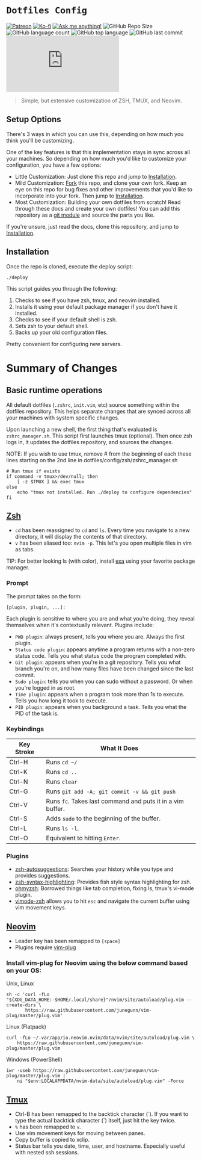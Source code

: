 # ```Dotfiles Config```

[![Patreon](https://img.shields.io/badge/-Patreon-red?logo=patreon&colorA=gray)](https://patreon.com/lifefullofchange) [![Ko-fi](https://img.shields.io/badge/-Buy%20me%20a%20coffee-orange?logo=ko-fi&logoColor=orange&colorA=gray)](https://ko-fi.com/lifefullofchange) [![Ask me anything!](https://img.shields.io/badge/Ask%20me-ANYTHING-1abc9c.svg)](https://github.com/johnhayesio/ama) ![GitHub Repo Size](https://img.shields.io/github/repo-size/johnhayesio/dotfiles) ![GitHub language count](https://img.shields.io/github/languages/count/johnhayesio/dotfiles) ![GitHub top language](https://img.shields.io/github/languages/top/johnhayesio/dotfiles) ![GitHub last commit](https://img.shields.io/github/last-commit/johnhayesio/dotfiles?color=red) [![Analytics](https://ga-beacon.appspot.com/UA-158277243-2/github.com/johnhayesio/dotfiles/README.md?pixel)](https://github.com/johnhayesio/dotfiles)

> Simple, but extensive customization of ZSH, TMUX, and Neovim.

## Setup Options

There's 3 ways in which you can use this, depending on how much you think you'll be customizing.

One of the key features is that this implementation stays in sync across all your machines. So depending on how much you'd like to customize your configuration, you have a few options:

* Little Customization: Just clone this repo and jump to [Installation](#installation).
* Mild Customization: [Fork]() this repo, and clone your own fork. Keep an eye on this repo for bug fixes and other improvements that you'd like to incorporate into your fork. Then jump to [Installation](#installation).
* Most Customization: Building your own dotfiles from scratch! Read through these docs and create your own dotfiles! You can add this repository as a [git module](https://git-scm.com/book/en/v2/Git-Tools-Submodules) and source the parts you like.

If you're unsure, just read the docs, clone this repository, and jump to [Installation](#installation).

## Installation

Once the repo is cloned, execute the deploy script:
```
./deploy
```

This script guides you through the following:

1. Checks to see if you have zsh, tmux, and neovim installed.
2. Installs it using your default package manager if you don't have it installed.
3. Checks to see if your default shell is zsh.
4. Sets zsh to your default shell.
5. Backs up your old configuration files.

Pretty convenient for configuring new servers.

# Summary of Changes

## Basic runtime operations

All default dotfiles (`.zshrc`, `init.vim`, etc) source something within the dotfiles repository. This helps separate changes that are synced across all your machines with system specific changes.

Upon launching a new shell, the first thing that's evaluated is `zshrc_manager.sh`. This script first launches tmux (optional). Then once zsh logs in, it updates the dotfiles repository, and sources the changes.

NOTE: If you wish to use tmux, remove # from the beginning of each these lines starting on the 2nd line in dotfiles/config/zsh/zshrc_manager.sh
```
# Run tmux if exists
if command -v tmux>/dev/null; then
	[ -z $TMUX ] && exec tmux
else
	echo "tmux not installed. Run ./deploy to configure dependencies"
fi
```

## [Zsh](https://en.wikipedia.org/wiki/Z_shell)

* `cd` has been reassigned to `cd` and `ls`. Every time you navigate to a new directory, it will display the contents of that directory.
* `v` has been aliased too: `nvim -p`. This let's you open multiple files in vim as tabs.

TIP: For better looking ls (with color), install [exa](https://github.com/ogham/exa) using your favorite package manager.

### Prompt

The prompt takes on the form:

```
[plugin, plugin, ...]:
```

Each plugin is sensitive to where you are and what you're doing, they reveal themselves when it's contextually relevant. Plugins include:

* `PWD plugin`: always present, tells you where you are. Always the first plugin.
* `Status code plugin`: appears anytime a program returns with a non-zero status code. Tells you what status code the program completed with.
* `Git plugin`: appears when you're in a git repository. Tells you what branch you're on, and how many files have been changed since the last commit.
* `Sudo plugin`: tells you when you can sudo without a password. Or when you're logged in as root.
* `Time plugin`: appears when a program took more than 1s to execute. Tells you how long it took to execute.
* `PID plugin`: appears when you background a task. Tells you what the PID of the task is.

### Keybindings
| Key Stroke | What It Does                                                 |
|------------|--------------------------------------------------------------|
| Ctrl-H     | Runs ``cd ~/``                                               |
| Ctrl-K     | Runs ``cd ..``                                               |
| Ctrl-N     | Runs ``clear``                                               |
| Ctrl-G     | Runs ``git add -A; git commit -v && git push``               |
| Ctrl-V     | Runs ``fc``. Takes last command and puts it in a vim buffer. |
| Ctrl-S     | Adds ``sudo`` to the beginning of the buffer.                |
| Ctrl-L     | Runs ``ls -l``.                                              |
| Ctrl-O     | Equivalent to hitting ``Enter``.                             |

### Plugins

* [zsh-autosuggestions](https://github.com/zsh-users/zsh-autosuggestions): Searches your history while you type and provides suggestions.
* [zsh-syntax-highlighting](https://github.com/zsh-users/zsh-syntax-highlighting/tree/ad522a091429ba180c930f84b2a023b40de4dbcc): Provides fish style syntax highlighting for zsh.
* [ohmyzsh](https://github.com/robbyrussell/oh-my-zsh/tree/291e96dcd034750fbe7473482508c08833b168e3): Borrowed things like tab completion, fixing ls, tmux's vi-mode plugin.
* [vimode-zsh](https://github.com/robbyrussell/oh-my-zsh/tree/master/plugins/vi-mode) allows you to hit `esc` and navigate the current buffer using vim movement keys.

## [Neovim](https://neovim.io)

* Leader key has been remapped to `[space]`
* Plugins require [vim-plug](https://github.com/junegunn/vim-plug)

### Install vim-plug for Neovim using the below command based on your OS:
Unix, Linux
```
sh -c 'curl -fLo "${XDG_DATA_HOME:-$HOME/.local/share}"/nvim/site/autoload/plug.vim --create-dirs \
       https://raw.githubusercontent.com/junegunn/vim-plug/master/plug.vim'
```
Linux (Flatpack)
```
curl -fLo ~/.var/app/io.neovim.nvim/data/nvim/site/autoload/plug.vim \
    https://raw.githubusercontent.com/junegunn/vim-plug/master/plug.vim
```
Windows (PowerShell)
```
iwr -useb https://raw.githubusercontent.com/junegunn/vim-plug/master/plug.vim |`
    ni "$env:LOCALAPPDATA/nvim-data/site/autoload/plug.vim" -Force
```

## [Tmux](https://en.wikipedia.org/wiki/Tmux)

* Ctrl-B has been remapped to the backtick character (&#96;). If you want to type the actual backtick character (&#96;) itself, just hit the key twice.
* `%` has been remapped to `v`.
* Use vim movement keys for moving between panes.
* Copy buffer is copied to xclip.
* Status bar tells you date, time, user, and hostname. Especially useful with nested ssh sessions.
